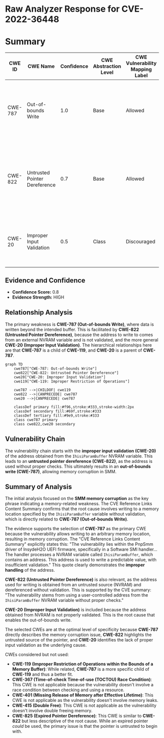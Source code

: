 # Raw Analyzer Response for CVE-2022-36448

# Summary
| CWE ID | CWE Name | Confidence | CWE Abstraction Level | CWE Vulnerability Mapping Label | CWE-Vulnerability Mapping Notes |
|---|---|---|---|---|---|
| CWE-787 | Out-of-bounds Write | 1.0 | Base | Allowed | Primary CWE. The vulnerability allows writing to a memory location specified by the `IhisiParamBuffer` NVRAM variable without proper validation. |
| CWE-822 | Untrusted Pointer Dereference | 0.7 | Base | Allowed | Secondary CWE. The vulnerability takes a value from an untrusted source (NVRAM variable), converts it to a pointer, and dereferences it without validation. |
| CWE-20 | Improper Input Validation | 0.5 | Class | Discouraged | Secondary CWE. The root cause is the lack of proper input validation of the address obtained from NVRAM. |

## Evidence and Confidence

*   **Confidence Score:** 0.8
*   **Evidence Strength:** HIGH

## Relationship Analysis
The primary weakness is **CWE-787 (Out-of-bounds Write)**, where data is written beyond the intended buffer. This is facilitated by **CWE-822 (Untrusted Pointer Dereference)**, because the address to write to comes from an external NVRAM variable and is not validated, and the more general **CWE-20 (Improper Input Validation)**. The hierarchical relationships here are that **CWE-787** is a child of **CWE-119**, and **CWE-20** is a parent of **CWE-787**.

```mermaid
graph TD
    cwe787["CWE-787: Out-of-bounds Write"]
    cwe822["CWE-822: Untrusted Pointer Dereference"]
    cwe20["CWE-20: Improper Input Validation"]
    cwe119["CWE-119: Improper Restriction of Operations"]

    cwe787 -->|CHILDOF| cwe119
    cwe822 -->|CANPRECEDE| cwe787
    cwe20 -->|CANPRECEDE| cwe787

    classDef primary fill:#f96,stroke:#333,stroke-width:2px
    classDef secondary fill:#69f,stroke:#333
    classDef tertiary fill:#9e9,stroke:#333
    class cwe787 primary
    class cwe822,cwe20 secondary
```

## Vulnerability Chain
The vulnerability chain starts with the **improper input validation (CWE-20)** of the address obtained from the `IhisiParamBuffer` NVRAM variable. This leads to an **untrusted pointer dereference (CWE-822)**, as the address is used without proper checks. This ultimately results in an **out-of-bounds write (CWE-787)**, allowing memory corruption in SMM.

## Summary of Analysis
The initial analysis focused on the **SMM memory corruption** as the key phrase indicating a memory-related weakness. The CVE Reference Links Content Summary confirms that the root cause involves writing to a memory location specified by the `IhisiParamBuffer` variable without validation, which is directly related to **CWE-787 (Out-of-bounds Write)**.

The evidence supports the selection of **CWE-787** as the primary CWE because the vulnerability allows writing to an arbitrary memory location, resulting in memory corruption. The "CVE Reference Links Content Summary" explicitly states this: "The vulnerability lies within the PnpSmm driver of InsydeH2O UEFI firmware, specifically in a Software SMI handler... The handler processes a NVRAM variable called `IhisiParamBuffer`, which contains an address. This address is used to write a predictable value, with insufficient validation." This quote clearly demonstrates the **improper handling** of the address.

**CWE-822 (Untrusted Pointer Dereference)** is also relevant, as the address used for writing is obtained from an untrusted source (NVRAM) and dereferenced without validation. This is supported by the CVE summary: "The vulnerability stems from using a user-controlled address from the `IhisiParamBuffer` NVRAM variable without proper checks."

**CWE-20 (Improper Input Validation)** is included because the address obtained from NVRAM is not properly validated. This is the root cause that enables the out-of-bounds write.

The selected CWEs are at the optimal level of specificity because **CWE-787** directly describes the memory corruption issue, **CWE-822** highlights the untrusted source of the pointer, and **CWE-20** identifies the lack of proper input validation as the underlying cause.

CWEs considered but not used:

*   **CWE-119 (Improper Restriction of Operations within the Bounds of a Memory Buffer)**: While related, **CWE-787** is a more specific child of **CWE-119** and thus a better fit.
*   **CWE-367 (Time-of-check Time-of-use (TOCTOU) Race Condition)**: This CWE is not applicable because the vulnerability doesn't involve a race condition between checking and using a resource.
*   **CWE-401 (Missing Release of Memory after Effective Lifetime)**: This CWE is not applicable as the vulnerability doesn't involve memory leaks.
*   **CWE-415 (Double Free)**: This CWE is not applicable as the vulnerability doesn't involve double freeing memory.
*   **CWE-825 (Expired Pointer Dereference)**: This CWE is similar to **CWE-822** but less descriptive of the root cause. While an expired pointer *could* be used, the primary issue is that the pointer is untrusted to begin with.